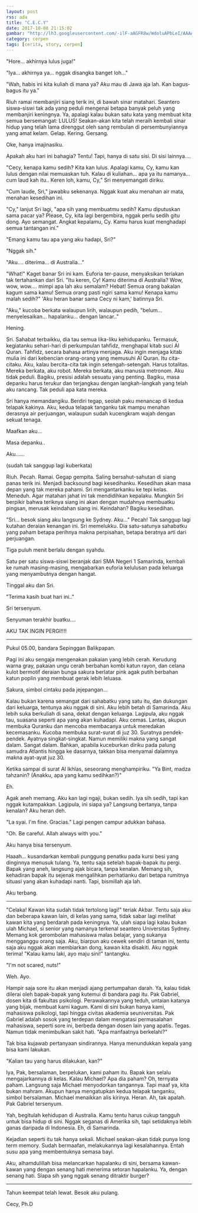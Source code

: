 ```yaml
---
layout: post
rss: ada
title: "C.E.C.Y"
date: 2017-10-08 21:15:02
gambar: "http://lh3.googleusercontent.com/-ilF-aAGFR8w/WdoluAPbLeI/AAAAAAAACaw/urV9wdpzP8Y1e5y5bsNJ3s7hby7cYeBcACLcBGAs/s900/muslimah-membaca-al-quran.jpg"
category: cerpen
tags: [cerita, story, cerpen]
---
```


"Hore... akhirnya lulus juga!"

"Iya... akhirnya ya... nggak disangka banget loh..."

"Wah, habis ini kita kuliah di mana ya? Aku mau di Jawa aja lah. Kan bagus-bagus itu ya."

Riuh ramai membanjiri siang terik ini, di bawah sinar matahari. Seantero siswa-siswi tak ada yang peduli mengenai betapa banyak peluh yang membanjiri keningnya. Ya, apalagi kalau bukan satu kata yang membuat kita semua bersemangat: LULUS! Seakan-akan kita telah meraih kembali sinar hidup yang telah lama direnggut oleh sang rembulan di persembunyiannya yang amat kelam. Gelap. Kering. Gersang.

Oke, hanya imajinasiku.

Apakah aku hari ini bahagia? Tentu! Tapi, hanya di satu sisi. Di sisi lainnya....

"Cecy, kenapa kamu sedih? Kita kan lulus. Apalagi kamu, Cy, kamu kan lulus dengan nilai memuaskan tuh. Kalau di kuliahan... apa ya itu namanya... cum laud kah itu.. Keren loh, kamu, Cy," Sri menyemangati diriku.

"Cum laude, Sri," jawabku sekenanya. Nggak kuat aku menahan air mata, menahan kesedihan ini.

"Cy," lanjut Sri lagi, "apa sih yang membuatmu sedih? Kamu diputuskan sama pacar ya? Please, Cy, kita lagi bergembira, nggak perlu sedih gitu dong. Ayo semangat. Angkat kepalamu, Cy. Kamu harus kuat menghadapi semua tantangan ini."

"Emang kamu tau apa yang aku hadapi, Sri?"

"Nggak sih."

"Aku.... diterima... di Australia..."

"What!" Kaget banar Sri ini kam. Euforia ter-pause, menyaksikan teriakan tak tertahankan dari Sri. "Itu keren, Cy! Kamu diterima di Australia? Wow, wow, wow.... mimpi apa lah aku semalam? Hebat! Semua orang bakalan kagum sama kamu! Semua orang pasti ngiri sama kamu! Kenapa kamu malah sedih?" 'Aku heran banar sama Cecy ni kam,' batinnya Sri.

"Aku," kucoba berkata walaupun lirih, walaupun pedih, "belum... menyelesaikan... hapalanku... dengan lancar.."

Hening.

Sri. Sahabat terbaikku, dia tau semua lika-liku kehidupanku. Termasuk, kegiatanku sehari-hari di perkumpulan tahfidz, menghapal kitab suci Al Quran. Tahfidz, secara bahasa artinya menjaga. Aku ingin menjaga kitab mulia ini dari kebencian orang-orang yang memusuhi Al Quran. Itu cita-citaku. Aku, kalau bercita-cita tak ingin setengah-setengah. Harus totalitas. Mereka berkata, aku robot. Mereka berkata, aku manusia metronom. Aku tidak peduli. Bagiku, presisi adalah sesuatu yang penting. Bagiku, masa depanku harus terukur dan terjangkau dengan langkah-langkah yang telah aku rancang. Tak peduli apa kata mereka.

Sri hanya memandangiku. Berdiri tegap, seolah paku menancap di kedua telapak kakinya. Aku, kedua telapak tanganku tak mampu menahan derasnya air perjuangan, walaupun sudah kucengkram wajah dengan sekuat tenaga.

Maafkan aku...

Masa depanku..

Aku......

(sudah tak sanggup lagi kuberkata)

Riuh. Pecah. Ramai. Gegap gempita. Saling bersahut-sahutan di siang panas terik ini. Menjadi backsound bagi kesedihanku. Kesedihan akan masa depan yang tak mereka pahami. Sri mengantarkanku ke tepi kelas. Meneduh. Agar matahari jahat ini tak mendidihkan kepalaku. Mungkin Sri berpikir bahwa teriknya siang ini akan dengan mudahnya membuatku pingsan, merusak keindahan siang ini. Keindahan? Bagiku kesedihan.

"Sri... besok siang aku langsung ke Sydney. Aku..." Pecah! Tak sanggup lagi kutahan deraian kenangan ini. Sri memelukku. Dia satu-satunya sahabatku yang paham betapa perihnya makna perpisahan, betapa beratnya arti dari perjuangan.

Tiga puluh menit berlalu dengan syahdu.

Satu per satu siswa-siswi beranjak dari SMA Negeri 1 Samarinda, kembali ke rumah masing-masing, mengabarkan euforia kelulusan pada keluarga yang menyambutnya dengan hangat.

Tinggal aku dan Sri.

"Terima kasih buat hari ini.."

Sri tersenyum.

Senyuman terakhir buatku....

AKU TAK INGIN PERGI!!!!

---

Pukul 05.00, bandara Sepinggan Balikpapan.

Pagi ini aku sengaja mengenakan pakaian yang lebih cerah. Kerudung warna gray, pakaian ungu cerah berbahan kombi katun rayon, dan celana kulot bermotif deraian bunga sakura berlatar pink agak putih berbahan katun poplin yang membuat gerak lebih leluasa.

Sakura, simbol cintaku pada jejepangan...

Kalau bukan karena semangat dari sahabatku yang satu itu, dan dukungan dari keluarga, tentunya aku nggak di sini. Aku lebih betah di Samarinda. Aku lebih suka berkuliah di sana, dekat dengan keluarga. Lagipula, aku nggak tau, suasana seperti apa yang akan kuhadapi. Aku cemas. Lantas, akupun membuka Quranku dan mencoba membacanya untuk meredakan kecemasanku. Kucoba membuka surat-surat di juz 30. Suratnya pendek-pendek. Ayatnya singkat-singkat. Namun memiliki makna yang sangat dalam. Sangat dalam. Bahkan, apabila kuceburkan diriku pada palung samudra Atlantis hingga ke dasarnya, takkan bisa menyamai dalamnya makna ayat-ayat juz 30.

Ketika sampai di surat Al Ikhlas, seseorang menghampiriku. "Ya Bint, madza tahzanin? (Anakku, apa yang kamu sedihkan?)"

Eh.

Agak aneh memang. Aku kan lagi ngaji, bukan sedih. Iya sih sedih, tapi kan nggak kutampakkan. Lagipula, ini siapa ya? Langsung bertanya, tanpa kenalan? Aku heran deh.

"La syai. I'm fine. Gracias." Lagi pengen campur adukkan bahasa.

"Oh. Be careful. Allah always with you."

Aku hanya bisa tersenyum.

Haaah... kusandarkan kembali punggung penatku pada kursi besi yang dinginnya menusuk tulang. Ya, tentu saja setelah bapak-bapak itu pergi. Bapak yang aneh, langsung ajak bicara, tanpa kenalan. Memang sih, kehadiran bapak itu sejenak mengalihkan perhatianku dari betapa rumitnya situasi yang akan kuhadapi nanti. Tapi, bismillah aja lah.

Aku terbang.

---

"Celaka! Kawan kita sudah tidak tertolong lagi!" teriak Akbar. Tentu saja aku dan beberapa kawan lain, di kelas yang sama, tidak sabar lagi melihat kawan kita yang berdarah pada keningnya. Ya, ulah siapa lagi kalau bukan ulah Michael, si senior yang namanya terkenal seantero Universitas Sydney. Memang kok gerombolan mahasiswa malas belajar, yang sukanya mengganggu orang saja. Aku, biarpun aku cewek sendiri di taman ini, tentu saja aku nggak akan membiarkan dong, kawan kita disakiti. Aku nggak terima! "Kalau kamu laki, ayo maju sini!" tantangku.

"I'm not scared, nuts!"

Weh. Ayo.

Hampir saja sore itu akan menjadi ajang pertumpahan darah. Ya, kalau tidak dilerai oleh bapak-bapak yang kutemui di bandara pagi itu. Pak Gabriel, dosen kita di fakultas psikologi. Perawakannya yang teduh, untaian katanya yang bijak, membuat kami kagum. Kami di sini bukan hanya kami, mahasiswa psikologi, tapi hingga civitas akademia seuniversitas. Pak Gabriel adalah sosok yang terdepan dalam mengatasi permasalahan mahasiswa, seperti sore ini, berbeda dengan dosen lain yang apatis. Tegas. Namun tidak menimbulkan sakit hati. "Apa manfaatnya berkelahi?"

Tak bisa kujawab pertanyaan sindirannya. Hanya menundukkan kepala yang bisa kami lakukan.

"Kalian tau yang harus dilakukan, kan?"

Iya, Pak, bersalaman, berpelukan, kami paham itu. Bapak kan selalu mengajarkannya di kelas. Kalau Michael? Apa dia paham? Oh, ternyata paham. Langsung saja Michael menyodorkan tangannya. Tapi maaf ya, kita bukan mahram. Akupun hanya mengatupkan kedua telapak tanganku, simbol bersalaman. Michael menaikkan alis kirinya. Heran. Ah, tak apalah. Pak Gabriel tersenyum.

Yah, begitulah kehidupan di Australia. Kamu tentu harus cukup tangguh untuk bisa hidup di sini. Nggak seganas di Amerika sih, tapi setidaknya lebih ganas daripada di Indonesia. Eh, di Samarinda.

Kejadian seperti itu tak hanya sekali. Michael seakan-akan tidak punya long term memory. Sudah bermaafan, melakukannya lagi kesalahannya. Entah susu apa yang membentuknya semasa bayi.

Aku, alhamdulillah bisa melancarkan hapalanku di sini, bersama kawan-kawan yang dengan senang hati menerima setoran hapalanku. Ya, dengan senang hati. Siapa sih yang nggak senang ditraktir burger?

---

Tahun keempat telah lewat. Besok aku pulang.

Cecy, Ph.D